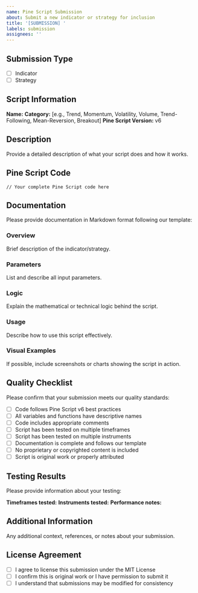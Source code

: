```yaml
---
name: Pine Script Submission
about: Submit a new indicator or strategy for inclusion
title: '[SUBMISSION] '
labels: submission
assignees: ''
---
```


## Submission Type
- [ ] Indicator
- [ ] Strategy

## Script Information
**Name:** 
**Category:** [e.g., Trend, Momentum, Volatility, Volume, Trend-Following, Mean-Reversion, Breakout]
**Pine Script Version:** v6

## Description
Provide a detailed description of what your script does and how it works.

## Pine Script Code
```pine
// Your complete Pine Script code here
```

## Documentation
Please provide documentation in Markdown format following our template:

### Overview
Brief description of the indicator/strategy.

### Parameters
List and describe all input parameters.

### Logic
Explain the mathematical or technical logic behind the script.

### Usage
Describe how to use this script effectively.

### Visual Examples
If possible, include screenshots or charts showing the script in action.

## Quality Checklist
Please confirm that your submission meets our quality standards:

- [ ] Code follows Pine Script v6 best practices
- [ ] All variables and functions have descriptive names
- [ ] Code includes appropriate comments
- [ ] Script has been tested on multiple timeframes
- [ ] Script has been tested on multiple instruments
- [ ] Documentation is complete and follows our template
- [ ] No proprietary or copyrighted content is included
- [ ] Script is original work or properly attributed

## Testing Results
Please provide information about your testing:

**Timeframes tested:** 
**Instruments tested:** 
**Performance notes:** 

## Additional Information
Any additional context, references, or notes about your submission.

## License Agreement
- [ ] I agree to license this submission under the MIT License
- [ ] I confirm this is original work or I have permission to submit it
- [ ] I understand that submissions may be modified for consistency
